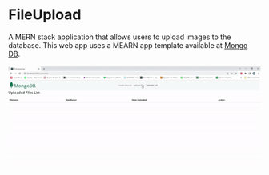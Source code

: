 # FileUpload
A MERN stack application that allows users to upload images to the database.
This web app uses a MEARN app template available at [Mongo DB](https://www.mongodb.com/languages/mern-stack-tutorial).  
<br />
<img src="client/public/images/fileuploadv1.2.gif">  
